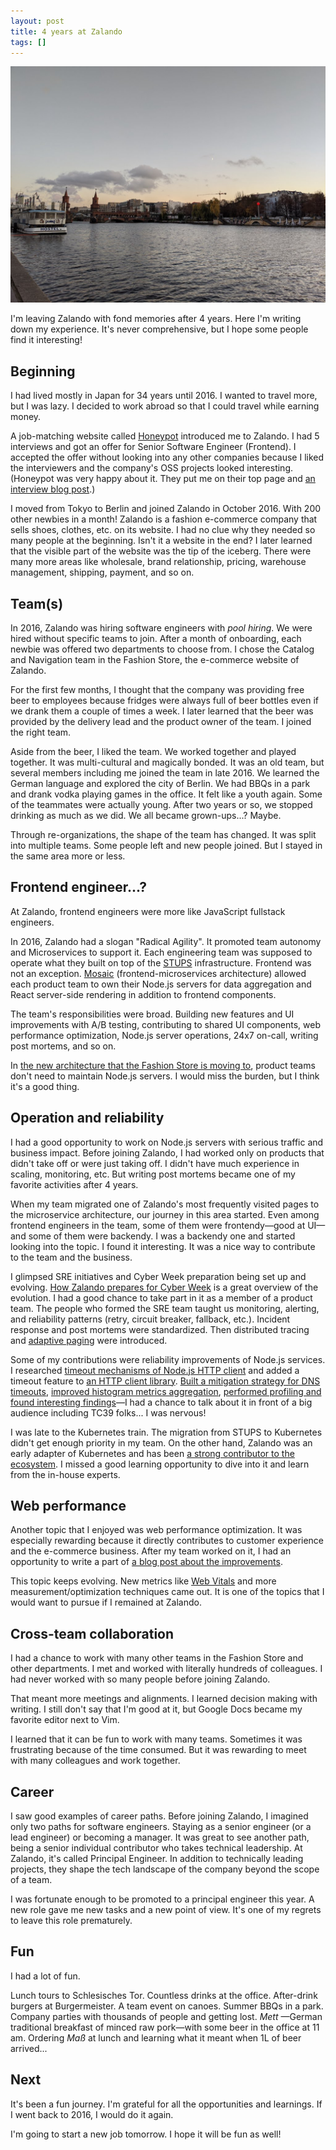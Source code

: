 ```yaml
---
layout: post
title: 4 years at Zalando
tags: []
---
```


![Spree in November, 2020](/images/2020-spree.jpg)

I'm leaving Zalando with fond memories after 4 years. Here I'm writing down my experience. It's never comprehensive, but I hope some people find it interesting!

## Beginning

I had lived mostly in Japan for 34 years until 2016. I wanted to travel more, but I was lazy. I decided to work abroad so that I could travel while earning money.

A job-matching website called [Honeypot](https://www.honeypot.io/) introduced me to Zalando. I had 5 interviews and got an offer for Senior Software Engineer (Frontend). I accepted the offer without looking into any other companies because I liked the interviewers and the company's OSS projects looked interesting. (Honeypot was very happy about it. They put me on their top page and [an interview blog post](https://blog.honeypot.io/japanese-developer-in-berlin/).)

I moved from Tokyo to Berlin and joined Zalando in October 2016. With 200 other newbies in a month! Zalando is a fashion e-commerce company that sells shoes, clothes, etc. on its website. I had no clue why they needed so many people at the beginning. Isn't it a website in the end? I later learned that the visible part of the website was the tip of the iceberg. There were many more areas like wholesale, brand relationship, pricing, warehouse management, shipping, payment, and so on.

## Team(s)

In 2016, Zalando was hiring software engineers with _pool hiring_. We were hired without specific teams to join. After a month of onboarding, each newbie was offered two departments to choose from. I chose the Catalog and Navigation team in the Fashion Store, the e-commerce website of Zalando.

For the first few months, I thought that the company was providing free beer to employees because fridges were always full of beer bottles even if we drank them a couple of times a week. I later learned that the beer was provided by the delivery lead and the product owner of the team. I joined the right team.

Aside from the beer, I liked the team. We worked together and played together. It was multi-cultural and magically bonded. It was an old team, but several members including me joined the team in late 2016. We learned the German language and explored the city of Berlin. We had BBQs in a park and drank vodka playing games in the office. It felt like a youth again. Some of the teammates were actually young. After two years or so, we stopped drinking as much as we did. We all became grown-ups...? Maybe.

Through re-organizations, the shape of the team has changed. It was split into multiple teams. Some people left and new people joined. But I stayed in the same area more or less.

## Frontend engineer...?

At Zalando, frontend engineers were more like JavaScript fullstack engineers.

In 2016, Zalando had a slogan "Radical Agility". It promoted team autonomy and Microservices to support it. Each engineering team was supposed to operate what they built on top of the [STUPS](https://stups.io/) infrastructure. Frontend was not an exception. [Mosaic](https://www.mosaic9.org/) (frontend-microservices architecture) allowed each product team to own their Node.js servers for data aggregation and React server-side rendering in addition to frontend components.

The team's responsibilities were broad. Building new features and UI improvements with A/B testing, contributing to shared UI components, web performance optimization, Node.js server operations, 24x7 on-call, writing post mortems, and so on.

In [the new architecture that the Fashion Store is moving to](https://engineering.zalando.com/posts/2018/12/front-end-micro-services.html), product teams don't need to maintain Node.js servers. I would miss the burden, but I think it's a good thing.

## Operation and reliability

I had a good opportunity to work on Node.js servers with serious traffic and business impact. Before joining Zalando, I had worked only on products that didn't take off or were just taking off. I didn't have much experience in scaling, monitoring, etc. But writing post mortems became one of my favorite activities after 4 years.

When my team migrated one of Zalando's most frequently visited pages to the microservice architecture, our journey in this area started. Even among frontend engineers in the team, some of them were frontendy—good at UI—and some of them were backendy. I was a backendy one and started looking into the topic. I found it interesting. It was a nice way to contribute to the team and the business.

I glimpsed SRE initiatives and Cyber Week preparation being set up and evolving. [How Zalando prepares for Cyber Week](https://engineering.zalando.com/posts/2020/10/how-zalando-prepares-for-cyber-week.html) is a great overview of the evolution. I had a good chance to take part in it as a member of a product team. The people who formed the SRE team taught us monitoring, alerting, and reliability patterns (retry, circuit breaker, fallback, etc.). Incident response and post mortems were standardized. Then distributed tracing and [adaptive paging](https://www.usenix.org/conference/srecon19emea/presentation/mineiro) were introduced.

Some of my contributions were reliability improvements of Node.js services. I researched [timeout mechanisms of Node.js HTTP client](<(/blog/2017/05/13/http-request-timeouts-in-javascript/)>) and added a timeout feature to [an HTTP client library](https://github.com/zalando-incubator/perron). [Built a mitigation strategy for DNS timeouts](/blog/2019/04/30/dns-polling/), [improved histogram metrics aggregation](/blog/2018/12/29/histogram-for-time-series-metrics-on-node-js/), [performed profiling and found interesting findings](/blog/2018/09/16/node-js-under-a-microscope/)—I had a chance to talk about it in front of a big audience including TC39 folks... I was nervous!

I was late to the Kubernetes train. The migration from STUPS to Kubernetes didn't get enough priority in my team. On the other hand, Zalando was an early adapter of Kubernetes and has been [a strong contributor to the ecosystem](https://www.cncf.io/announcements/2020/08/20/cloud-native-computing-foundation-grants-zalando-the-top-end-user-award/). I missed a good learning opportunity to dive into it and learn from the in-house experts.

## Web performance

Another topic that I enjoyed was web performance optimization. It was especially rewarding because it directly contributes to customer experience and the e-commerce business. After my team worked on it, I had an opportunity to write a part of [a blog post about the improvements](https://engineering.zalando.com/posts/2018/06/loading-time-matters.html).

This topic keeps evolving. New metrics like [Web Vitals](https://web.dev/vitals/) and more measurement/optimization techniques came out. It is one of the topics that I would want to pursue if I remained at Zalando.

## Cross-team collaboration

I had a chance to work with many other teams in the Fashion Store and other departments. I met and worked with literally hundreds of colleagues. I had never worked with so many people before joining Zalando.

That meant more meetings and alignments. I learned decision making with writing. I still don't say that I'm good at it, but Google Docs became my favorite editor next to Vim.

I learned that it can be fun to work with many teams. Sometimes it was frustrating because of the time consumed. But it was rewarding to meet with many colleagues and work together.

## Career

I saw good examples of career paths. Before joining Zalando, I imagined only two paths for software engineers. Staying as a senior engineer (or a lead engineer) or becoming a manager. It was great to see another path, being a senior individual contributor who takes technical leadership. At Zalando, it's called Principal Engineer. In addition to technically leading projects, they shape the tech landscape of the company beyond the scope of a team.

I was fortunate enough to be promoted to a principal engineer this year. A new role gave me new tasks and a new point of view. It's one of my regrets to leave this role prematurely.

## Fun

I had a lot of fun.

Lunch tours to Schlesisches Tor. Countless drinks at the office. After-drink burgers at Burgermeister. A team event on canoes. Summer BBQs in a park. Company parties with thousands of people and getting lost. _Mett_ —German traditional breakfast of minced raw pork—with some beer in the office at 11 am. Ordering _Maß_ at lunch and learning what it meant when 1L of beer arrived...

## Next

It's been a fun journey. I'm grateful for all the opportunities and learnings. If I went back to 2016, I would do it again.

I'm going to start a new job tomorrow. I hope it will be fun as well!
